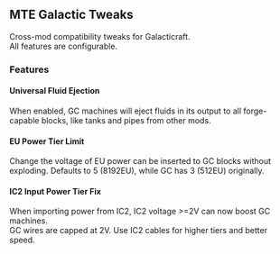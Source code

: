 ## MTE Galactic Tweaks
Cross-mod compatibility tweaks for Galacticraft.  
All features are configurable.  
### Features
#### Universal Fluid Ejection
When enabled, GC machines will eject fluids in its output to all forge-capable blocks, like tanks and pipes from other mods.  
#### EU Power Tier Limit
Change the voltage of EU power can be inserted to GC blocks without exploding. Defaults to 5 (8192EU), while GC has 3 (512EU) originally.
#### IC2 Input Power Tier Fix
When importing power from IC2, IC2 voltage >=2V can now boost GC machines.  
GC wires are capped at 2V. Use IC2 cables for higher tiers and better speed.  